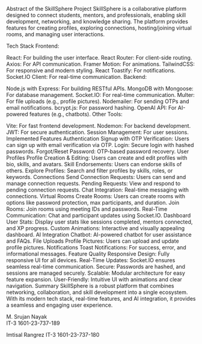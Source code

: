 Abstract of the SkillSphere Project
SkillSphere is a collaborative platform designed to connect students, mentors, and professionals, enabling skill development, networking, and knowledge sharing. The platform provides features for creating profiles, exploring connections, hosting/joining virtual rooms, and managing user interactions.

Tech Stack
Frontend:

React: For building the user interface.
React Router: For client-side routing.
Axios: For API communication.
Framer Motion: For animations.
TailwindCSS: For responsive and modern styling.
React Toastify: For notifications.
Socket.IO Client: For real-time communication.
Backend:

Node.js with Express: For building RESTful APIs.
MongoDB with Mongoose: For database management.
Socket.IO: For real-time communication.
Multer: For file uploads (e.g., profile pictures).
Nodemailer: For sending OTPs and email notifications.
bcrypt.js: For password hashing.
OpenAI API: For AI-powered features (e.g., chatbots).
Other Tools:

Vite: For fast frontend development.
Nodemon: For backend development.
JWT: For secure authentication.
Session Management: For user sessions.
Implemented Features
Authentication
Signup with OTP Verification: Users can sign up with email verification via OTP.
Login: Secure login with hashed passwords.
Forgot/Reset Password: OTP-based password recovery.
User Profiles
Profile Creation & Editing: Users can create and edit profiles with bio, skills, and avatars.
Skill Endorsements: Users can endorse skills of others.
Explore Profiles: Search and filter profiles by skills, roles, or keywords.
Connections
Send Connection Requests: Users can send and manage connection requests.
Pending Requests: View and respond to pending connection requests.
Chat Integration: Real-time messaging with connections.
Virtual Rooms
Create Rooms: Users can create rooms with options like password protection, max participants, and duration.
Join Rooms: Join rooms using meeting IDs and passwords.
Real-Time Communication: Chat and participant updates using Socket.IO.
Dashboard
User Stats: Display user stats like sessions completed, mentors connected, and XP progress.
Custom Animations: Interactive and visually appealing dashboard.
AI Integration
Chatbot: AI-powered chatbot for user assistance and FAQs.
File Uploads
Profile Pictures: Users can upload and update profile pictures.
Notifications
Toast Notifications: For success, error, and informational messages.
Feature Quality
Responsive Design: Fully responsive UI for all devices.
Real-Time Updates: Socket.IO ensures seamless real-time communication.
Secure: Passwords are hashed, and sessions are managed securely.
Scalable: Modular architecture for easy feature expansion.
User-Friendly: Intuitive UI with animations and clear navigation.
Summary
SkillSphere is a robust platform that combines networking, collaboration, and skill development into a single ecosystem. With its modern tech stack, real-time features, and AI integration, it provides a seamless and engaging user experience.


 
M. Srujan Nayak  
IT-3   1601-23-737-189 
 
Imtisal Rangrez 
IT-3   1601-23-737-180 